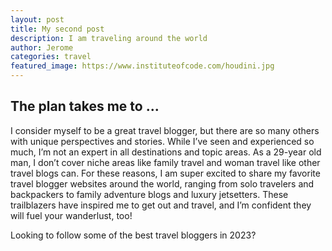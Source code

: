 ```yaml
---
layout: post
title: My second post
description: I am traveling around the world
author: Jerome
categories: travel
featured_image: https://www.instituteofcode.com/houdini.jpg
---
```



## The plan takes me to ...

I consider myself to be a great travel blogger, but there are so many others with unique perspectives and stories. While I’ve seen and experienced so much, I’m not an expert in all destinations and topic areas. As a 29-year old man, I don’t cover niche areas like family travel and woman travel like other travel blogs can. For these reasons, I am super excited to share my favorite travel blogger websites around the world, ranging from solo travelers and backpackers to family adventure blogs and luxury jetsetters. These trailblazers have inspired me to get out and travel, and I’m confident they will fuel your wanderlust, too!

Looking to follow some of the best travel bloggers in 2023? 